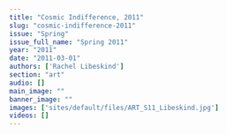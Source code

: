 ```yaml
---
title: "Cosmic Indifference, 2011"
slug: "cosmic-indifference-2011"
issue: "Spring"
issue_full_name: "Spring 2011"
year: "2011"
date: "2011-03-01"
authors: ['Rachel Libeskind']
section: "art"
audio: []
main_image: ""
banner_image: ""
images: ['sites/default/files/ART_S11_Libeskind.jpg']
videos: []
---
```

